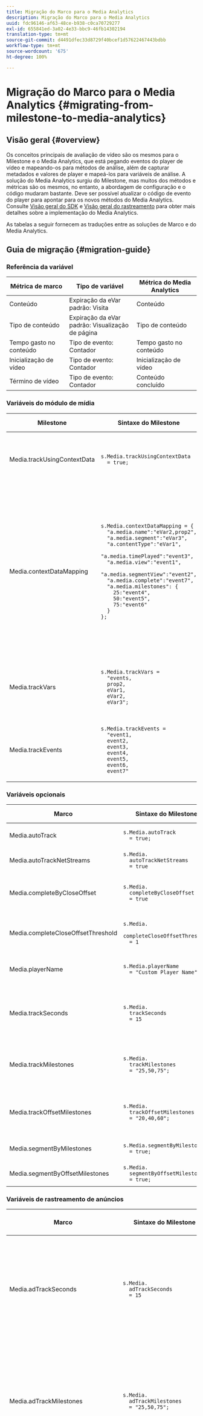 ```yaml
---
title: Migração do Marco para o Media Analytics
description: Migração do Marco para o Media Analytics
uuid: fdc96146-af63-48ce-b938-c0ca70729277
exl-id: 655841ed-3a02-4e33-bbc9-46fb14302194
translation-type: tm+mt
source-git-commit: d4491dfec33d8729f40bcef1d57622467443bdbb
workflow-type: tm+mt
source-wordcount: '675'
ht-degree: 100%

---
```


# Migração do Marco para o Media Analytics {#migrating-from-milestone-to-media-analytics}

## Visão geral {#overview}

Os conceitos principais de avaliação de vídeo são os mesmos para o Milestone e o Media Analytics, que está pegando eventos do player de vídeo e mapeando-os para métodos de análise, além de capturar metadados e valores de player e mapeá-los para variáveis de análise. A solução do Media Analytics surgiu do Milestone, mas muitos dos métodos e métricas são os mesmos, no entanto, a abordagem de configuração e o código mudaram bastante. Deve ser possível atualizar o código de evento do player para apontar para os novos métodos do Media Analytics. Consulte [Visão geral do SDK](/help/sdk-implement/setup/setup-overview.md) e [Visão geral do rastreamento](/help/sdk-implement/track-av-playback/track-core-overview.md) para obter mais detalhes sobre a implementação do Media Analytics.

As tabelas a seguir fornecem as traduções entre as soluções de Marco e do Media Analytics.

## Guia de migração {#migration-guide}

### Referência da variável

| Métrica de marco | Tipo de variável | Métrica do Media Analytics |
| --- | --- | --- |
| Conteúdo | Expiração da eVar <br> padrão: Visita | Conteúdo |
| Tipo de conteúdo | Expiração da eVar <br> padrão: Visualização de página | Tipo de conteúdo |
| Tempo gasto no conteúdo | Tipo de evento:<br> Contador | Tempo gasto no conteúdo |
| Inicialização de vídeo | Tipo de evento:<br> Contador | Inicialização de vídeo |
| Término de vídeo | Tipo de evento:<br> Contador | Conteúdo concluído |


### Variáveis do módulo de mídia

| Milestone | Sintaxe do Milestone | Media Analytics | Sintaxe do Media Analytics |
| --- | --- | --- | --- |
| Media.trackUsingContextData | `s.Media.trackUsingContextData` <br> `  = true;` | N/D | Todos os dados do Media Analytics são enviados somente com os Dados de contexto. |
| Media.contextDataMapping | `s.Media.contextDataMapping = {` <br> `  "a.media.name":"eVar2,prop2",` <br> `  "a.media.segment":"eVar3",` <br> `  "a.contentType":"eVar1",` <br> `  "a.media.timePlayed":"event3",` <br> `  "a.media.view":"event1",` <br> `  "a.media.segmentView":"event2",` <br> `  "a.media.complete":"event7",` <br> `  "a.media.milestones": {` <br> `    25:"event4",` <br> `    50:"event5",` <br> `    75:"event6"` <br> `  }` <br> `};` | N/D | Os dados de contexto do Media Analytics são preenchidos automaticamente em variáveis reservadas. O mapeamento para eVars, as propriedades e os eventos que não são mais necessários no código de implementação. Os clientes podem mapear dados de contexto para variáveis usando regras de processamento. |
| Media.trackVars | `s.Media.trackVars =` <br> `  "events,` <br> `  prop2,` <br> `  eVar1,` <br> `  eVar2,` <br> `  eVar3";` | N/D | Não é mais necessário, pois o mapeamento ocorre por meio de variáveis reservadas e regras de processamento. |
| Media.trackEvents | `s.Media.trackEvents =` <br> `  "event1,` <br> `  event2,` <br> `  event3,` <br> `  event4,` <br> `  event5,` <br> `  event6,` <br> `  event7"` | N/D | Não é mais necessário, pois o mapeamento ocorre por meio de variáveis reservadas e regras de processamento. |

### Variáveis opcionais

| Marco | Sintaxe do Milestone | Media Analytics | Sintaxe do Media Analytics |
| --- | --- | --- | --- |
| Media.autoTrack | `s.Media.autoTrack` <br> `  = true;` | N/D | Não fornecemos mais mapeamentos pré-criados de player. |
| Media.autoTrackNetStreams | `s.Media.` <br> `  autoTrackNetStreams` <br> `  = true` | N/D | Não fornecemos mais mapeamentos pré-criados de player. |
| Media.completeByCloseOffset | `s.Media.` <br> `  completeByCloseOffset` <br> `  = true` | N/D | A Conclusão de conteúdo é compatível apenas com um marcador de progresso de 100%. |
| Media.completeCloseOffsetThreshold | `s.Media.` <br> `  completeCloseOffsetThreshold` <br> `  = 1` | N/D | A Conclusão de conteúdo é compatível apenas com um marcador de progresso de 100%. |
| Media.playerName | `s.Media.playerName` <br> `  = "Custom Player Name"` | Chave do SDK: playerName;<br> Chave da API: media.playerName | `MediaHeartbeatConfig.` <br> `  playerName` |
| Media.trackSeconds | `s.Media.` <br> `  trackSeconds` <br> `  = 15` | N/D | O Media Analytics está definido para 10 segundos para conteúdo e 1 segundo para anúncios. Nenhuma outra opção está disponível. |
| Media.trackMilestones | `s.Media.` <br> `  trackMilestones` <br> `  = "25,50,75";` | N/D | O Media Analytics sempre rastreia marcadores de progresso em 10%, 25%, 50%, 75%, 95%. |
| Media.trackOffsetMilestones | `s.Media.` <br> `  trackOffsetMilestones` <br> `  = "20,40,60";` | N/D | O Media Analytics sempre rastreia marcadores de progresso em 10%, 25%, 50%, 75%, 95%. |
| Media.segmentByMilestones | `s.Media.segmentByMilestones` <br> `  = true;` | N/D | O rastreamento automático não está mais disponível. |
| Media.segmentByOffsetMilestones | `s.Media.` <br> `  segmentByOffsetMilestones` <br> `  = true;` | N/D | O rastreamento automático não está mais disponível. |

### Variáveis de rastreamento de anúncios

| Marco | Sintaxe do Milestone | Media Analytics | Sintaxe do Media Analytics |
| --- | --- | --- | --- |
| Media.adTrackSeconds | `s.Media.` <br> `  adTrackSeconds` <br> `  = 15` | N/D | O Media Analytics está definido para 10 segundos para conteúdo e 1 segundo para anúncios. Nenhuma outra opção está disponível. |
| Media.adTrackMilestones | `s.Media.` <br> `  adTrackMilestones` <br> `  = "25,50,75";` | N/D | Os marcadores de progresso não são fornecidos por padrão para anúncios. Use as métricas calculadas para criar marcadores de progresso de anúncios. |
| Media.adTrackOffsetMilestones | `s.Media.` <br> `  adTrackOffsetMilestones` <br> `  = "20,40,60";` | N/D | Media Analytics está definido para 1 segundo para anúncios. Nenhuma outra opção está disponível. |
| Media.adSegmentByMilestones | `s.Media.` <br> `  adSegmentByMilestones` <br> `  = true;` | N/D | O rastreamento automático não está mais disponível. |
| Media.adSegmentByOffsetMilestones | `s.Media.` <br> `  adSegmentByOffsetMilestones` <br> `  = true;` | N/D | O rastreamento automático não está mais disponível. |

### Métodos do módulo de mídia

| Marco | Sintaxe do Milestone | Media Analytics | Sintaxe do Media Analytics |
| --- | --- | --- | --- |
| Media.open | `s.Media.open(` <br> `  mediaName,` <br> `  mediaLength,` <br> `  mediaPlayerName)` | trackSessionStart | `trackSessionStart(` <br> `  mediaObject,` <br> `  contextData)` |
| mediaName | `mediaName`: (obrigatório) o nome do vídeo conforme você quer que ele seja exibido nos relatórios de vídeo. | name | `createMediaObject(` <br> `  name,` <br> `  mediaId,` <br> `  length,` <br> `  streamType)` |
| mediaLength | `mediaLength`: (obrigatório) a duração do vídeo, em segundos. | length | `createMediaObject(` <br> `  name,` <br> `  mediaId,` <br> `  length,` <br> `  streamType)` |
| mediaPlayerName | `mediaPlayerName`: (obrigatório) o nome do reprodutor de mídia utilizado para exibir o vídeo, conforme você quer que ele seja exibido nos relatórios de vídeo. | playerName | `MediaHeartbeatConfig.` <br> `  playerName` |
| Media.openAd | `s.Media.openAd(` <br> `  name,` <br> `  length,` <br> `  playerName,` <br> `  parentName,` <br> `  parentPod,` <br> `  parentPodPosition,` <br> `  CPM)` | trackEvent | `mediaHeartbeat.trackEvent(` <br> `  MediaHeartbeat.` <br> `    Event.` <br> `    AdBreakStart, ` <br> `  adBreakObject);` <br> `...` <br> `trackEvent(` <br> `  MediaHeartbeat.` <br> `    Event.` <br> `    AdStart, ` <br> `  adObject, ` <br> `  adCustomMetadata);` |
| name | `name`: (obrigatório) o nome ou a ID do anúncio. | name | `createAdObject(` <br> `  name, ` <br> `  adId, ` <br> `  position, ` <br> `  length)` |
| length | `length`: (obrigatório) a duração do anúncio. | length | `createAdObject(` <br> `  name, ` <br> `  adId, ` <br> `  position, ` <br> `  length)` |
| playerName | `playerName`: (obrigatório) o nome do reprodutor de mídia utilizado para exibir o anúncio. | playerName | `MediaHeartbeatConfig.` <br> `  playerName` |
| parentName | `parentName`: O nome ou a ID do conteúdo principal no qual o anúncio está incorporado. | N/D | Herdado automaticamente. |
| parentPod | `parentPod`: A posição, no conteúdo principal, da reprodução do anúncio. | position | `createAdBreakObject(` <br> `  name, ` <br> `  position, ` <br> `  startTime)` |
| parentPodPosition | `parentPodPosition`: A posição, no pod, da reprodução do anúncio. | position | `createAdObject(` <br> `  name, ` <br> `  adId, ` <br> `  position, ` <br> `  length)` |
| CPM | `CPM`: O CPM ou o CPM criptografado (com prefixo &quot;~&quot;) que se aplica a essa reprodução. | N/D | Por padrão, não disponível no Media Analytics. |
| Media.click | `s.Media.click(name, offset)` | N/D | Usar uma chamada de análise de link personalizado para rastrear os cliques. |
| Media.close | `s.Media.close(mediaName)` | trackSessionEnd | `trackSessionEnd()` |
| Media.complete | `s.Media.complete(name, offset)` | trackComplete | `trackComplete()` |
| Media.play | `s.Media.play(` <br> `  name,` <br> `  offset,` <br> `  segmentNum,` <br> `  segment, ` <br> `  segmentLength)` | trackPlay | `trackPlay()` |
| Media.stop | `s.Media.stop(mediaName, mediaOffset)` | trackPause<br> ou <br>trackEvent | `trackPause()` <br> ou `trackEvent(` <br> `  MediaHeartbeat.` <br> `  Event.` <br> `  SeekStart)` <br> ou <br> `trackEvent(` <br> `  MediaHeartbeat.` <br> `  Event.` <br> `  BufferStart);` |
| Media.monitor | `s.Media.monitor(s, media)` | Use os metadados personalizados ou padrão para definir variáveis adicionais. | `var customVideoMetadata = ` <br> `{` <br> `  isUserLoggedIn: ` <br> `    "false",` <br> `  tvStation: ` <br> `    "Sample TV station",` <br> `  programmer: ` <br> `    "Sample programmer"` <br> `};` <br> `...` <br> `var standardVideoMetadata ` <br> `  = {};` <br> `standardVideoMetadata` <br> `  [MediaHeartbeat.` <br> `   VideoMetadataKeys.` <br> `   EPISODE] = ` <br> `  "Sample Episode";` <br> `standardVideoMetadata` <br> `  [MediaHeartbeat.` <br> `   VideoMetadataKeys.` <br> `   SHOW] = "Sample Show";` <br> `...` <br> `mediaObject.setValue(` <br> `  MediaHeartbeat.` <br> `  MediaObjectKey.` <br> `  StandardVideoMetadata, ` <br> `  standardVideoMetadata);` |
| Media.track | `s.Media.track(mediaName)` | N/D | A frequência de chamada de rastreamento é definida automaticamente. |
